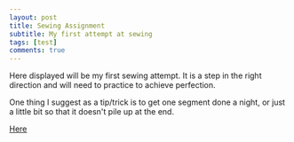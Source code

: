 ```yaml
---
layout: post
title: Sewing Assignment
subtitle: My first attempt at sewing
tags: [test]
comments: true
---
```


Here displayed will be my first sewing attempt. It is a step in the right direction and will need to practice to achieve perfection. 

One thing I suggest as a tip/trick is to get one segment done a night, or just a little bit so that it doesn't pile up at the end. 

[Here](phttps://raw.githubusercontent.com/paulharshbarger/paulharshbarger.github.io/master/img/6942BD14-2F95-4465-9450-0F9A8DF8D0C2.jpeg)
